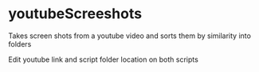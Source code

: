 # youtubeScreeshots
Takes screen shots from a youtube video and sorts them by similarity into folders

Edit youtube link and script folder location on both scripts
